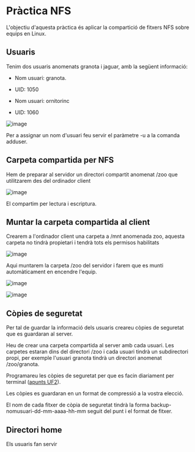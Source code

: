 # Pràctica NFS

L'objectiu d'aquesta pràctica és aplicar la compartició de fitxers NFS sobre equips en Linux.

## Usuaris

Tenim dos usuaris anomenats granota i jaguar, amb la següent informació:

- Nom usuari: granota.
- UID: 1050

- Nom usuari: ornitorinc
- UID: 1060

![image](https://github.com/user-attachments/assets/4649c55a-d21f-48f7-a106-fafb130d6d14)

Per a assignar un nom d'usuari feu servir el paràmetre -u a la comanda adduser.

## Carpeta compartida per NFS

Hem de preparar al servidor un directori compartit anomenat /zoo que utilitzarem des del ordinador client

![image](https://github.com/user-attachments/assets/e4d0661d-80ea-4ebb-924b-5aa7d08762ec)

El compartim per lectura i escriptura.

## Muntar la carpeta compartida al client

Crearem a l'ordinador client una carpeta a /mnt anomenada zoo, aquesta carpeta no tindrà propietari i tendrà tots els permisos habilitats

![image](https://github.com/user-attachments/assets/2835fd14-748a-41bb-877c-4313bb4eb883)

Aqui muntarem la carpeta /zoo del servidor i farem que es munti automàticament en encendre l'equip.

![image](https://github.com/user-attachments/assets/e59d5915-3df8-4864-b670-39b64b6aeaee)

![image](https://github.com/user-attachments/assets/46ce8992-93b8-4f3c-94ac-3b037aaf4b1e)

## Còpies de seguretat

Per tal de guardar la informació dels usuaris creareu còpies de seguretat que es guardaran al server.

Heu de crear una carpeta compartida al server amb cada usuari. Les carpetes estaran dins del directori /zoo i cada usuari tindrà un subdirectori propi, per exemple l'usuari granota tindrà un directori anomenat /zoo/granota.

Programareu les còpies de seguretat per que es facin diariament per terminal ([apunts UF2](https://github.com/XaSaFa/MP04/blob/main/uf2/readme.md)).

Les còpies es guardaran en un format de compressió a la vostra elecció.

El nom de cada fitxer de còpia de seguretat tindrà la forma backup-nomusuari-dd-mm-aaaa-hh-mm seguit del punt i el format de fitxer.

## Directori home

Els usuaris fan servir 
